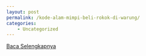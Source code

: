 ```yaml
---
layout: post
permalink: /kode-alam-mimpi-beli-rokok-di-warung/
categories:
    - Uncategorized
---
```


[Baca Selengkapnya](/04)